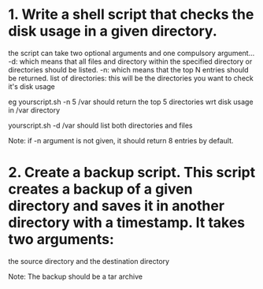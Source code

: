 # 1. Write a shell script that checks the disk usage in a given directory.

the script can take two optional arguments and one compulsory argument... -d: which means that all files and directory within the specified directory or directories should be listed. -n: which means that the top N entries should be returned. list of directories: this will be the directories you want to check it's disk usage

eg yourscript.sh -n 5 /var should return the top 5 directories wrt disk usage in /var directory

yourscript.sh -d /var should list both directories and files

Note: if -n argument is not given, it should return 8 entries by default.

# 2. Create a backup script. This script creates a backup of a given directory and saves it in another directory with a timestamp. It takes two arguments:
the source directory and the destination directory

Note: The backup should be a tar archive
